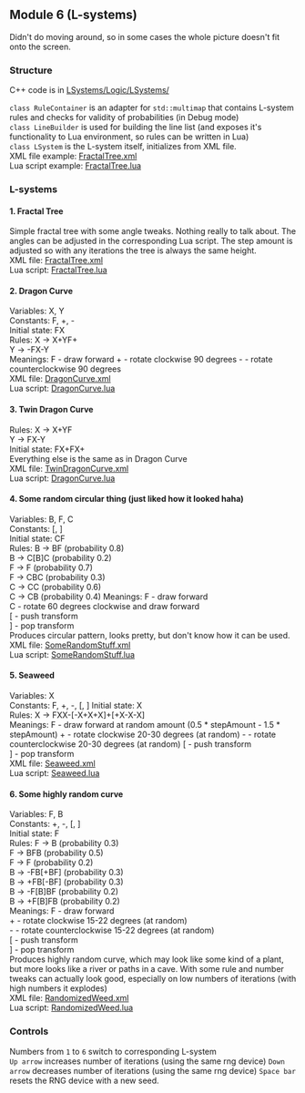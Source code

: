 ## Module 6 (L-systems)

Didn't do moving around, so in some cases the whole picture doesn't fit onto the screen.

### Structure
C++ code is in [LSystems/Logic/LSystems/](LSystems/Logic/LSystems/)

`class RuleContainer` is an adapter for `std::multimap` that contains L-system rules and checks for validity of probabilities (in Debug mode)  
`class LineBuilder` is used for building the line list (and exposes it's functionality to Lua environment, so rules can be written in Lua)  
`class LSystem` is the L-system itself, initializes from XML file.  
XML file example: [FractalTree.xml](LSystems/Assets/LSystems/FractalTree.xml)  
Lua script example: [FractalTree.lua](LSystems/Assets/Scripts/FractalTree.lua)  

### L-systems

#### 1. Fractal Tree  
Simple fractal tree with some angle tweaks. Nothing really to talk about. The angles can be adjusted in the corresponding Lua script. The step amount is adjusted so with any iterations the tree is always the same height.  
XML file: [FractalTree.xml](LSystems/Assets/LSystems/FractalTree.xml)  
Lua script: [FractalTree.lua](LSystems/Assets/Scripts/FractalTree.lua) 

#### 2. Dragon Curve  
Variables: X, Y  
Constants: F, +, -  
Initial state: FX  
Rules: X -> X+YF+  
       Y -> -FX-Y  
Meanings: F - draw forward
          + - rotate clockwise 90 degrees
          - - rotate counterclockwise 90 degrees  
XML file: [DragonCurve.xml](LSystems/Assets/LSystems/DragonCurve.xml)  
Lua script: [DragonCurve.lua](LSystems/Assets/Scripts/DragonCurve.lua) 

#### 3. Twin Dragon Curve  
Rules: X -> X+YF  
       Y -> FX-Y  
Initial state: FX+FX+  
Everything else is the same as in Dragon Curve  
XML file: [TwinDragonCurve.xml](LSystems/Assets/LSystems/TwinDragonCurve.xml)  
Lua script: [DragonCurve.lua](LSystems/Assets/Scripts/DragonCurve.lua) 

#### 4. Some random circular thing (just liked how it looked haha)  
Variables: B, F, C  
Constants: [, ]  
Initial state: CF  
Rules: B -> BF (probability 0.8)    
       B -> C[B]C (probability 0.2)  
       F -> F (probability 0.7)  
       F -> CBC (probability 0.3)  
       C -> CC (probability 0.6)  
       C -> CB (probability 0.4) 
Meanings: F - draw forward  
          C - rotate 60 degrees clockwise and draw forward  
          [ - push transform  
          ] - pop transform  
Produces circular pattern, looks pretty, but don't know how it can be used.  
XML file: [SomeRandomStuff.xml](LSystems/Assets/LSystems/SomeRandomStuff.xml)  
Lua script: [SomeRandomStuff.lua](LSystems/Assets/Scripts/SomeRandomStuff.lua) 

#### 5. Seaweed
Variables: X  
Constants: F, +, -, [, ]
Initial state: X  
Rules: X -> FXX-[-X+X+X]+[+X-X-X]  
Meanings: F - draw forward at random amount (0.5 * stepAmount - 1.5 * stepAmount)
          + - rotate clockwise 20-30 degrees (at random)
          - - rotate counterclockwise 20-30 degrees (at random)
          [ - push transform  
          ] - pop transform  
XML file: [Seaweed.xml](LSystems/Assets/LSystems/Seaweed.xml)  
Lua script: [Seaweed.lua](LSystems/Assets/Scripts/Seaweed.lua) 

#### 6. Some highly random curve
Variables: F, B  
Constants: +, -, [, ]  
Initial state: F  
Rules:  F -> B (probability 0.3)  
        F -> BFB (probability 0.5)  
        F -> F (probability 0.2)  
        B -> -FB[+BF] (probability 0.3)  
        B -> +FB[-BF] (probability 0.3)  
        B -> -F[B]BF (probability 0.2)  
        B -> +F[B]FB (probability 0.2)  
Meanings: F - draw forward  
          + - rotate clockwise 15-22 degrees (at random)  
          - - rotate counterclockwise 15-22 degrees (at random)  
          [ - push transform  
          ] - pop transform  
Produces highly random curve, which may look like some kind of a plant, but more looks like a river or paths in a cave. With some rule and number tweaks can actually look good, especially on low numbers of iterations (with high numbers it explodes)  
XML file: [RandomizedWeed.xml](LSystems/Assets/LSystems/RandomizedWeed.xml)  
Lua script: [RandomizedWeed.lua](LSystems/Assets/Scripts/RandomizedWeed.lua) 

### Controls

Numbers from `1` to `6` switch to corresponding L-system  
`Up arrow` increases number of iterations (using the same rng device)
`Down arrow` decreases number of iterations (using the same rng device)
`Space bar` resets the RNG device with a new seed.
